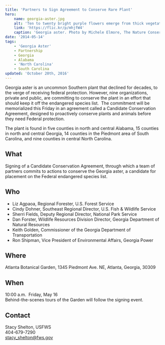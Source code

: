 ```yaml
---
title: 'Partners to Sign Agreement to Conserve Rare Plant'
hero:
    name: georgia-aster.jpg
    alt: 'Ten to twenty bright purple flowers emerge from thick vegetation.'
    link: 'https://flic.kr/p/mhjfW4'
    caption: 'Georgia aster. Photo by Michele Elmore, The Nature Conservancy, Georgia.'
date: '2014-05-14'
tags:
    - 'Georgia Aster'
    - Partnership
    - Georgia
    - Alabama
    - 'North Carolina'
    - South Carolina
updated: 'October 20th, 2016'
---
```


Georgia aster is an uncommon Southern plant that declined for decades, to the verge of receiving federal protection. However, nine organizations, private and public, are committing to conserve the plant in an effort that should keep it off the endangered species list.  The commitment will be memorialized this Friday in an agreement called a Candidate Conservation Agreement, designed to proactively conserve plants and animals before they need Federal protection.

The plant is found in five counties in north and central Alabama, 15 counties in north and central Georgia, 14 counties in the Piedmont area of South Carolina, and nine counties in central North Carolina.

## What

Signing of a Candidate Conservation Agreement, through which a team of partners commits to actions to conserve the Georgia aster, a candidate for placement on the Federal endangered species list.

## Who

 - Liz Agpaoa, Regional Forester, U.S. Forest Service  
 - Cindy Dohner, Southeast Regional Director, U.S. Fish & Wildlife Service
 - Sherri Fields, Deputy Regional Director, National Park Service
 - Dan Forster, Wildlife Resources Division Director, Georgia Department of Natural Resources
 - Keith Golden, Commissioner of the Georgia Department of Transportation
 - Ron Shipman, Vice President of Environmental Affairs, Georgia Power

## Where
Atlanta Botanical Garden, 1345 Piedmont Ave. NE, Atlanta, Georgia, 30309

## When
10:00 a.m.  Friday, May 16  
Behind-the-scenes tours of the Garden will follow the signing event.

## Contact

Stacy Shelton, USFWS  
404-679-7290  
[stacy_shelton@fws.gov](mailto:stacy_shelton@fws.gov)
